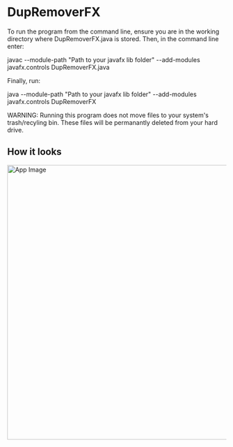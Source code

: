 # DupRemoverFX

To run the program from the command line, ensure you are in the working directory where DupRemoverFX.java is stored. Then, in the command line enter:

javac --module-path "Path to your javafx lib folder" --add-modules javafx.controls DupRemoverFX.java

Finally, run:

java --module-path "Path to your javafx lib folder" --add-modules javafx.controls DupRemoverFX

WARNING: Running this program does not move files to your system's trash/recyling bin. These files will be permanantly deleted from your hard drive.

<h2>How it looks</h2>
<img width="630" alt="App Image" src="https://user-images.githubusercontent.com/96704494/147859330-960d4cd3-5510-4e87-9916-d73d5f24d7e5.png">
